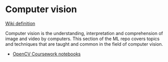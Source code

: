 # Computer vision

[Wiki definition](https://en.wikipedia.org/wiki/Computer_vision)

Computer vision is the understanding, interpretation and comprehension of image and video by computers. This section of the ML repo covers topics and techniques that are taught and common in the field of computer vision.

- [OpenCV Coursework notebooks](https://github.com/irisida/machine_learning/tree/master/computer_vision/opencv_version3_course)